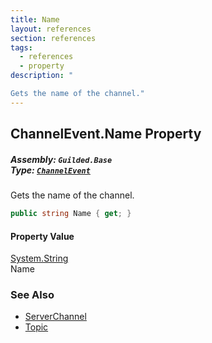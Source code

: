 ```yaml
---
title: Name
layout: references
section: references
tags:
  - references
  - property
description: "

Gets the name of the channel."
---
```


## ChannelEvent.Name Property
##### **Assembly:** `Guilded.Base`<br/>**Type:** [`ChannelEvent`](ChannelEvent 'Guilded.Base.Events.ChannelEvent')

Gets the name of the channel.

```csharp
public string Name { get; }
```

#### Property Value
[System.String](https://docs.microsoft.com/en-us/dotnet/api/System.String 'System.String')  
Name

### See Also
- [ServerChannel](ServerChannel 'Guilded.Base.Servers.ServerChannel')
- [Topic](ServerChannel.Topic 'Guilded.Base.Servers.ServerChannel.Topic')